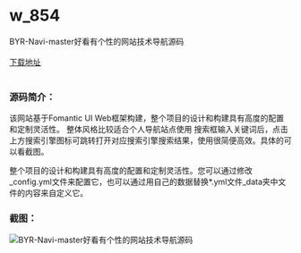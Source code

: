 # w_854
BYR-Navi-master好看有个性的网站技术导航源码
<br/></br>
[下载地址](https://www.uuid2.com/854.html "下载地址")
<br/></br>
<h3>源码简介：</h3>
<p>该网站基于Fomantic UI Web框架构建，整个项目的设计和构建具有高度的配置和定制灵活性。
整体风格比较适合个人导航站点使用
搜索框输入关键词后，点击上方搜索引擎图标可跳转打开对应搜索引擎搜索结果，使用很简便高效。具体的可以看截图。<p>
<p>整个项目的设计和构建具有高度的配置和定制灵活性。您可以通过修改_config.yml文件来配置它，也可以通过用自己的数据替换*.yml文件_data夹中文件的内容来自定义它。<p>
<h3>截图：</h3>
<img src="https://www.uuid2.com/wp-content/uploads/img/202105/8267fa2212.jpg" alt="BYR-Navi-master好看有个性的网站技术导航源码">

